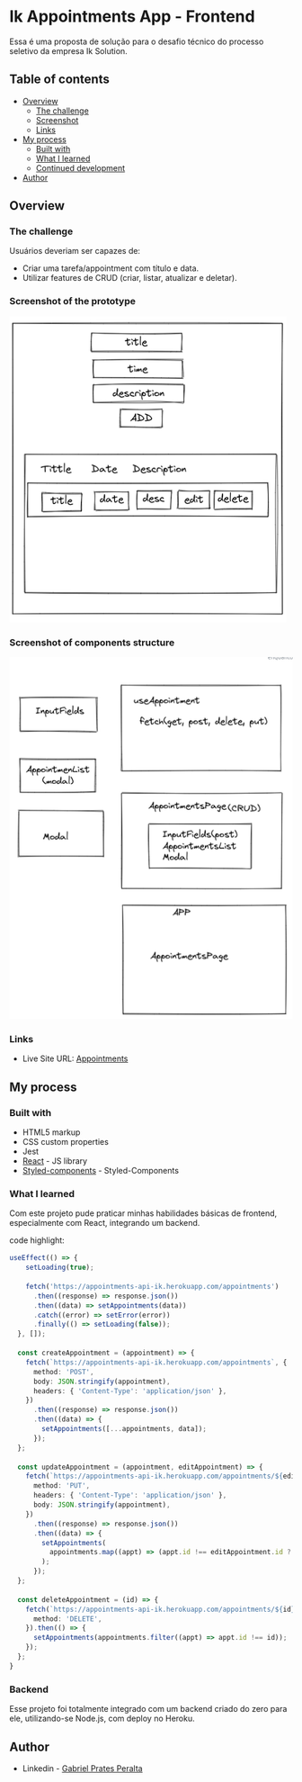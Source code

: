 # Ik Appointments App - Frontend

Essa é uma proposta de solução para o desafio técnico do processo seletivo da empresa Ik Solution.

## Table of contents

- [Overview](#overview)
  - [The challenge](#the-challenge)
  - [Screenshot](#screenshot)
  - [Links](#links)
- [My process](#my-process)
  - [Built with](#built-with)
  - [What I learned](#what-i-learned)
  - [Continued development](#continued-development)
- [Author](#author)


## Overview

### The challenge

Usuários deveriam ser capazes de:

- Criar uma tarefa/appointment com título e data.
- Utilizar features de CRUD (criar, listar, atualizar e deletar).

### Screenshot of the prototype

![](./images/AppointmentApp.png)

### Screenshot of components structure

![](./images/Components.png)

### Links

- Live Site URL: [Appointments](https://appointments-ik-frontend.herokuapp.com/)

## My process

### Built with

- HTML5 markup
- CSS custom properties
- Jest
- [React](https://reactjs.org/) - JS library
- [Styled-components](https://styled-components.com/) - Styled-Components

### What I learned

Com este projeto pude praticar minhas habilidades básicas de frontend, especialmente com React, integrando um backend.

code highlight:

```ts
useEffect(() => {
    setLoading(true);

    fetch('https://appointments-api-ik.herokuapp.com/appointments')
      .then((response) => response.json())
      .then((data) => setAppointments(data))
      .catch((error) => setError(error))
      .finally(() => setLoading(false));
  }, []);

  const createAppointment = (appointment) => {
    fetch(`https://appointments-api-ik.herokuapp.com/appointments`, {
      method: 'POST',
      body: JSON.stringify(appointment),
      headers: { 'Content-Type': 'application/json' },
    })
      .then((response) => response.json())
      .then((data) => {
        setAppointments([...appointments, data]);
      });
  };

  const updateAppointment = (appointment, editAppointment) => {
    fetch(`https://appointments-api-ik.herokuapp.com/appointments/${editAppointment.id}`, {
      method: 'PUT',
      headers: { 'Content-Type': 'application/json' },
      body: JSON.stringify(appointment),
    })
      .then((response) => response.json())
      .then((data) => {
        setAppointments(
          appointments.map((appt) => (appt.id !== editAppointment.id ? appt : appointment)),
        );
      });
  };

  const deleteAppointment = (id) => {
    fetch(`https://appointments-api-ik.herokuapp.com/appointments/${id}`, {
      method: 'DELETE',
    }).then(() => {
      setAppointments(appointments.filter((appt) => appt.id !== id));
    });
  };
}
```

### Backend

Esse projeto foi totalmente integrado com um backend criado do zero para ele, utilizando-se Node.js, com deploy no Heroku.

## Author

- Linkedin - [Gabriel Prates Peralta](https://www.linkedin.com/in/gabriel-pperalta/)